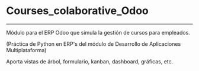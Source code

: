 # Courses_colaborative_Odoo
---
Módulo para el ERP Odoo que simula la gestión de cursos para empleados.

(Práctica de Python en ERP's del módulo de Desarrollo de Aplicaciones Multiplataforma)

Aporta vistas de árbol, formulario, kanban, dashboard, gráficas, etc.

